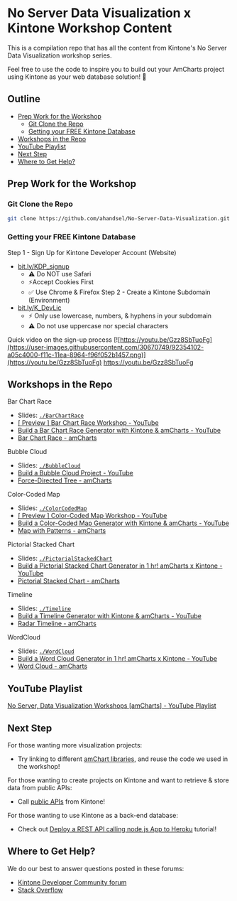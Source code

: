 # No Server Data Visualization x Kintone Workshop Content

This is a compilation repo that has all the content from Kintone's No Server Data Visualization workshop series.

Feel free to use the code to inspire you to build out your AmCharts project using Kintone as your web database solution! 💪

## Outline <!-- omit in toc -->
<!-- markdownlint-disable MD007 -->
* [Prep Work for the Workshop](#prep-work-for-the-workshop)
  * [Git Clone the Repo](#git-clone-the-repo)
  * [Getting your FREE Kintone Database](#getting-your-free-kintone-database)
* [Workshops in the Repo](#workshops-in-the-repo)
* [YouTube Playlist](#youtube-playlist)
* [Next Step](#next-step)
* [Where to Get Help?](#where-to-get-help)
<!-- markdownlint-enable MD007 -->

## Prep Work for the Workshop

### Git Clone the Repo

```sh
git clone https://github.com/ahandsel/No-Server-Data-Visualization.git
```

### Getting your FREE Kintone Database

Step 1 - Sign Up for Kintone Developer Account (Website)
  * [bit.ly/KDP_signup](https://bit.ly/KDP_signup)
    * ⚠ Do NOT use Safari
    * ⚡Accept Cookies First
    * ✅ Use Chrome & Firefox
Step 2 - Create a Kintone Subdomain (Environment)
  * [bit.ly/K_DevLic](http://bit.ly/K_DevLic)
    * ⚡ Only use lowercase, numbers, & hyphens in your subdomain
    * ⚠ Do not use uppercase nor special characters

Quick video on the sign-up process
[![https://youtu.be/Gzz8SbTuoFg](https://user-images.githubusercontent.com/30670749/92354102-a05c4000-f11c-11ea-8964-f96f052b1457.png)](https://youtu.be/Gzz8SbTuoFg) <https://youtu.be/Gzz8SbTuoFg>

## Workshops in the Repo

Bar Chart Race
  * Slides: [`./BarChartRace`](./BarChartRace/z_Slides.pdf)
  * [[ Preview ] Bar Chart Race Workshop - YouTube](https://youtu.be/7r6SohQbnxk)
  * [Build a Bar Chart Race Generator with Kintone & amCharts - YouTube](https://youtu.be/fHNj6MieBzw)
  * [Bar Chart Race - amCharts](https://www.amcharts.com/demos/bar-chart-race/)

Bubble Cloud
  * Slides: [`./BubbleCloud`](./BubbleCloud/z_Slides.pdf)
  * [Build a Bubble Cloud Project - YouTube](https://www.youtube.com/watch?v=1RX-tDeUs24)
  * [Force-Directed Tree - amCharts](https://www.amcharts.com/demos/force-directed-tree/)

Color-Coded Map
  * Slides: [`./ColorCodedMap`](./ColorCodedMap/z_Slides.pdf)
  * [[ Preview ] Color-Coded Map Workshop - YouTube](https://www.youtube.com/watch?v=1iqep0N6nrg)
  * [Build a Color-Coded Map Generator with Kintone & amCharts - YouTube](https://www.youtube.com/watch?v=g7gHqr90_QY)
  * [Map with Patterns - amCharts](https://www.amcharts.com/demos/map-with-patterns/)

Pictorial Stacked Chart
  * Slides: [`./PictorialStackedChart`](./PictorialStackedChart/z_Slides.pdf)
  * [Build a Pictorial Stacked Chart Generator in 1 hr! amCharts x Kintone - YouTube](https://www.youtube.com/watch?v=DCr11kDLO1g&list=PL_Mf7E0DfF04Nn1JGoxmKg0NZpooFFyI2&index=8)
  * [Pictorial Stacked Chart - amCharts](https://www.amcharts.com/demos/pictorial-stacked-chart/)

Timeline
  * Slides: [`./Timeline`](./Timeline/z_Slides.pdf)
  * [Build a Timeline Generator with Kintone & amCharts - YouTube](https://www.youtube.com/watch?v=cK--Cz6MdPs)
  * [Radar Timeline - amCharts](https://www.amcharts.com/demos/radar-timeline/)

WordCloud
  * Slides: [`./WordCloud`](./WordCloud/z_Slides.pdf)
  * [Build a Word Cloud Generator in 1 hr! amCharts x Kintone - YouTube](https://www.youtube.com/watch?v=u2KLtJgbuUo&list=PL_Mf7E0DfF04Nn1JGoxmKg0NZpooFFyI2&index=9)
  * [Word Cloud - amCharts](https://www.amcharts.com/demos/word-cloud/)

## YouTube Playlist

[No Server, Data Visualization Workshops [amCharts] - YouTube Playlist](https://youtube.com/playlist?list=PL_Mf7E0DfF04Nn1JGoxmKg0NZpooFFyI2)

## Next Step

For those wanting more visualization projects:
  * Try linking to different [amChart libraries](https://www.amcharts.com/demos/), and reuse the code we used in the workshop!

For those wanting to create projects on Kintone and want to retrieve & store data from public APIs:
  * Call [public APIs](https://github.com/public-apis/public-apis#index) from Kintone!

For those wanting to use Kintone as a back-end database:
  * Check out [Deploy a REST API calling node.js App to Heroku](https://dev.to/will_yama/deploy-a-rest-api-calling-node-js-app-to-heroku-2mia) tutorial!

## Where to Get Help?

We do our best to answer questions posted in these forums:
  * [Kintone Developer Community forum](https://developer.kintone.io/hc/en-us/community/posts)
  * [Stack Overflow](https://stackoverflow.com/)
